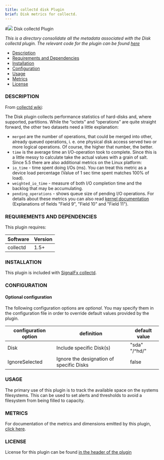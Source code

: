 ```yaml
---
title: collectd disk Plugin
brief: Disk metrics for collectd.
---
```


#![](https://github.com/signalfx/Integrations/blob/master/collectd/img/integrations_collectd.png) Disk collectd Plugin  

_This is a directory consolidate all the metadata associated with the Disk collectd plugin. The relevant code for the plugin can be found [here](https://github.com/signalfx/collectd/blob/master/src/disk.c)_

- [Description](#description)
- [Requirements and Dependencies](#requirements-and-dependencies)
- [Installation](#installation)
- [Configuration](#configuration)
- [Usage](#usage)
- [Metrics](#metrics)
- [License](#license)

### DESCRIPTION

From [collectd wiki](https://collectd.org/wiki/index.php/Plugin:Disk):

The Disk plugin collects performance statistics of hard-disks and, where supported, partitions. While the “octets” and “operations” are quite straight forward, the other two datasets need a little explanation:
 * `merged` are the number of operations, that could be merged into other, already queued operations, i. e. one physical disk access served two or more logical operations. Of course, the higher that number, the better.
 * `time` is the average time an I/O-operation took to complete. Since this is a little messy to calculate take the actual values with a grain of salt.
Since 5.5 there are also additional metrics on the Linux platform:
 * `io_time` - time spent doing I/Os (ms). You can treat this metric as a device load percentage (Value of 1 sec time spent matches 100% of load).
 * `weighted_io_time` - measure of both I/O completion time and the backlog that may be accumulating.
 * `pending_operations` - shows queue size of pending I/O operations.
For details about these metrics you can also read [kernel documentation](https://www.kernel.org/doc/Documentation/iostats.txt) (Explanations of fields "Field 9", "Field 10" and "Field 11").

### REQUIREMENTS AND DEPENDENCIES

This plugin requires:

| Software  | Version        |
|-----------|----------------|
| collectd  | 1.5+ |

### INSTALLATION

This plugin is included with [SignalFx collectd](https://github.com/signalfx/Integrations/tree/master/collectd).

### CONFIGURATION

#### Optional configuration

The following configuration options are *optional*. You may specify them in the configuration file in order to override default values provided by the plugin.

| configuration option | definition | default value |
| ---------------------|------------|---------------|
| Disk | Include specific Disk(s) | "sda" "/^hd/" |
| IgnoreSelected  | Ignore the designation of specific Disks | false |

### USAGE

The primary use of this plugin is to track the available space on the systems filesystems. This can be used to set alerts and thresholds to avoid a filesystem from being filled to capacity.

### METRICS

For documentation of the metrics and dimensions emitted by this plugin, [click here](././docs).

### LICENSE

License for this plugin can be found [in the header of the plugin](https://github.com/signalfx/collectd/blob/master/src/disk.c)
